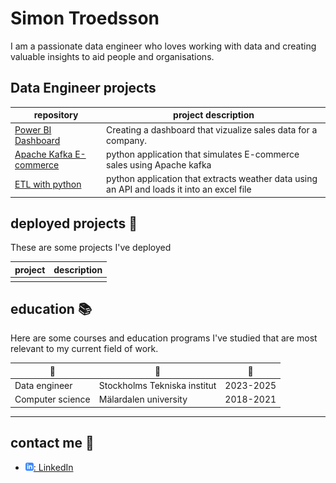 # Simon Troedsson

I am a passionate data engineer who loves working with data and creating valuable insights to aid people and organisations.

## Data Engineer projects 

| repository                     | project description                                                      |
| ------------------------------ | ------------------------------------------------------------------------ |
| [Power BI Dashboard][pbdash]   | Creating a dashboard that vizualize sales data for a company.           |
| [Apache Kafka E-commerce][a]   | python application that simulates E-commerce sales using Apache kafka     |
| [ETL with python][pyetl]       | python application that extracts weather data using an API and loads it into an excel file |


[pbdash]: https://github.com/simontroedsson/PowerBI-Dashboard
[a]: https://github.com/simontroedsson/Apache-kafka-projekt
[pyetl]: https://github.com/simontroedsson/Weather-ETL-with-python

## deployed projects :open_file_folder:

These are some projects I've deployed

| project                             | description                                                                                                         |
| ----------------------------------- | ------------------------------------------------------------------------------------------------------------------- |
|  |

## education :books:

Here are some courses and education programs I've studied that are most relevant to my current field of work.

| :blue_book:                             | :school:                     | :calendar: |
| --------------------------------------- | ---------------------------- | ---------- |
| Data engineer                           | Stockholms Tekniska institut | 2023-2025  |
| Computer science                        | Mälardalen university        | 2018-2021  |

---

## contact me :iphone:

- [![linkedIn icon](assets/linkedIn-icon.png): LinkedIn][linkedin]

[linkedin]: https://www.linkedin.com/in/simontroedsson/
